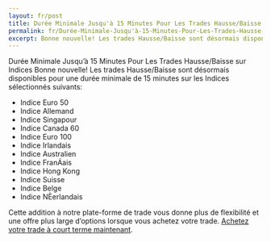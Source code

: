 ```yaml
---
layout: fr/post
title: Durée Minimale Jusqu'à 15 Minutes Pour Les Trades Hausse/Baisse sur Indices
permalink: fr/Durée-Minimale-Jusqu'à-15-Minutes-Pour-Les-Trades-Hausse-Baisse-sur-Indices
excerpt: Bonne nouvelle! Les trades Hausse/Baisse sont désormais disponibles pour une durée minimale de 15 minutes sur les Indices sélectionnés suivants
---
```


Durée Minimale Jusqu’à 15 Minutes Pour Les Trades Hausse/Baisse sur Indices Bonne nouvelle! Les trades Hausse/Baisse sont désormais disponibles pour une durée minimale de 15 minutes sur les Indices sélectionnés suivants:

* Indice Euro 50
* Indice Allemand
* Indice Singapour
* Indice Canada 60
* Indice Euro 100
* Indice Irlandais
* Indice Australien
* Indice FranÁais
* Indice Hong Kong
* Indice Suisse
* Indice Belge
* Indice NÈerlandais

Cette addition à notre plate-forme de trade vous donne plus de flexibilité et une offre plus large d’options lorsque vous achetez votre trade. [Achetez votre trade à court terme maintenant](https://www.binary.com/c/trade.cgi?market=indices&time=15m&form_name=risefall&expiry_&amount_&H=S0P&currency=USD&underlying_symbol=SX5E&amount=100&date_&&l=FR&utm_medium=social&utm_source=blog&utm_content=whatsnew).


